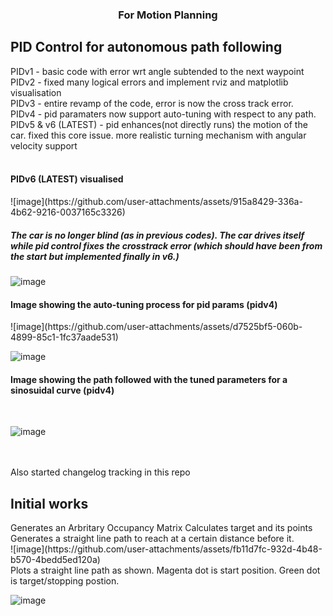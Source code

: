 <h3 align="center">For Motion Planning</h3>
<h2>PID Control for autonomous path following</h2>
PIDv1 - basic code with error wrt angle subtended to the next waypoint <br/>
PIDv2 - fixed many logical errors and implement rviz and matplotlib visualisation<br/>
PIDv3 - entire revamp of the code, error is now the cross track error.<br/>
PIDv4 - pid paramaters now support auto-tuning with respect to any path.<br/>
PIDv5 & v6 (LATEST) - pid enhances(not directly runs) the motion of the car. fixed this core issue. more realistic turning mechanism with angular velocity support <br/>

<br/>
<h4>PIDv6 (LATEST) visualised</h4>
![image](https://github.com/user-attachments/assets/915a8429-336a-4b62-9216-0037165c3326)
<h5>The car is no longer blind (as in previous codes). The car drives itself while pid control fixes the crosstrack error (which should have been from the start but implemented finally in v6.)</h5>

![image](https://github.com/user-attachments/assets/bfd347b3-d0b1-48e6-905c-ed4621094299)
<br/>
<h4>Image showing the auto-tuning process for pid params (pidv4)</h4>
![image](https://github.com/user-attachments/assets/d7525bf5-060b-4899-85c1-1fc37aade531)
<br/>

![image](https://github.com/user-attachments/assets/97ba3cbd-a407-412f-94dd-6d47729676f0)
<br/>
<h4>Image showing the path followed with the tuned parameters for a sinosuidal curve (pidv4)</h4>
<br/>

![image](https://github.com/user-attachments/assets/a6b80ed3-f293-4f32-b2f0-0466cbb2f9ef)

<br/>




<br/>
Also started changelog tracking in this repo
<br/>



<h2>Initial works</h2>
Generates an Arbritary Occupancy Matrix 
Calculates target and its points
Generates a straight line path to reach at a certain distance before it.
<br/>
![image](https://github.com/user-attachments/assets/fb11d7fc-932d-4b48-b570-4bedd5ed120a)
<br/>
Plots a straight line path as shown. 
Magenta dot is start position.
Green dot is target/stopping postion.

![image](https://github.com/user-attachments/assets/a2c3da60-ce9e-42d3-ba4d-ffea3b64b30e)
